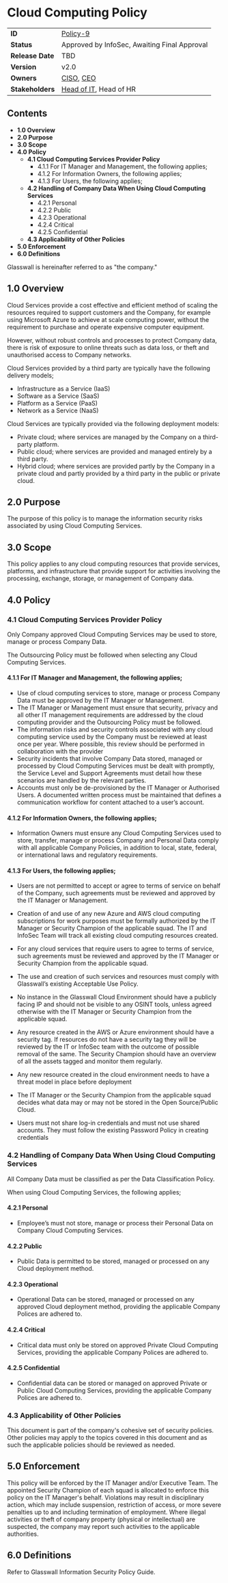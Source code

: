 ﻿# Cloud Computing Policy

|                  |            | 
|------------------|------------|
| **ID**           | [Policy-9](https://glasswall.atlassian.net/browse/POLICY-18) |
| **Status**       |Approved by InfoSec, Awaiting Final Approval        |
| **Release Date** | TBD        |
| **Version**      | v2.0       |
| **Owners**       | [CISO](https://glasswall.atlassian.net/browse/ROLE-38), [CEO](https://glasswall.atlassian.net/browse/ROLE-37)       |
| **Stakeholders** | [Head of IT](https://glasswall.atlassian.net/browse/ROLE-43), Head of HR|

## Contents

- **1.0 Overview**
- **2.0 Purpose**
- **3.0 Scope** 
- **4.0 Policy**
  - **4.1 Cloud Computing Services Provider Policy**
    - 4.1.1 For IT Manager and Management, the following applies;
    - 4.1.2 For Information Owners, the following applies;
    - 4.1.3 For Users, the following applies;
  - **4.2 Handling of Company Data When Using Cloud Computing Services**
    - 4.2.1 Personal
    - 4.2.2 Public
    - 4.2.3 Operational
    - 4.2.4 Critical
    - 4.2.5 Confidential
  - **4.3 Applicability of Other Policies**
- **5.0 Enforcement**
- **6.0 Definitions**
  
Glasswall is hereinafter referred to as "the company." 

## 1.0 Overview

Cloud Services provide a cost effective and efficient method of scaling the resources required to support customers and the Company, for example using Microsoft Azure to achieve at scale computing power, without the requirement to purchase and operate expensive computer equipment.

However, without robust controls and processes to protect Company data, there is risk of exposure to online threats such as data loss, or theft and unauthorised access to Company networks.

Cloud Services provided by a third party are typically have the following delivery models;
- Infrastructure as a Service	(IaaS)
- Software as a Service	        (SaaS)
- Platform as a Service	        (PaaS)
- Network as a Service	        (NaaS)

Cloud Services are typically provided via the following deployment models:
- Private cloud; where services are managed by the Company on a third-party platform.
- Public cloud; where services are provided and managed entirely by a third party.
- Hybrid cloud; where services are provided partly by the Company in a private cloud and partly provided by a third party in the public or private cloud.

## 2.0 Purpose 

The purpose of this policy is to manage the information security risks associated by using Cloud Computing Services.

## 3.0 Scope 

This policy applies to any cloud computing resources that provide services, platforms, and infrastructure that provide support for activities involving the processing, exchange, storage, or management of Company data. 

## 4.0 Policy 

### 4.1 Cloud Computing Services Provider Policy

Only Company approved Cloud Computing Services may be used to store, manage or process Company Data.

The Outsourcing Policy must be followed when selecting any Cloud Computing Services.

#### 4.1.1 For IT Manager and Management, the following applies;

- Use of cloud computing services to store, manage or process Company Data must be approved by the IT Manager or Management.
- The IT Manager or Management must ensure that security, privacy and all other IT management requirements are addressed by the cloud computing provider and the Outsourcing Policy must be followed.
- The information risks and security controls associated with any cloud computing service used by the Company must be reviewed at least once per year.  Where possible, this review should be performed in collaboration with the provider
- Security incidents that involve Company Data stored, managed or processed by Cloud Computing Services must be dealt with promptly, the Service Level and Support Agreements must detail how these scenarios are handled by the relevant parties.
- Accounts must only be de-provisioned by the IT Manager or Authorised Users.  A documented written process must be maintained that defines a communication workflow for content attached to a user’s account. 

#### 4.1.2 For Information Owners, the following applies;

- Information Owners must ensure any Cloud Computing Services used to store, transfer, manage or process Company and Personal Data comply with all applicable Company Policies, in addition to local, state, federal, or international laws and regulatory requirements.

#### 4.1.3 For Users, the following applies;

- Users are not permitted to accept or agree to terms of service on behalf of the Company, such agreements must be reviewed and approved   by the IT Manager or Management.

- Creation of and use of any new Azure and AWS cloud computing subscriptions
 for work purposes must be formally authorized by the IT Manager or Security Champion of the applicable squad. The IT and InfoSec Team
 will track all existing cloud computing resources created.

- For any cloud services that require users to agree to terms of service, such
  agreements must be reviewed and approved by the IT Manager or Security Champion from the applicable squad.

- The use and creation of such services and resources must comply with
  Glasswall’s existing Acceptable Use Policy.

- No instance in the Glasswall Cloud Environment should have a publicly facing IP
  and should not be visible to any OSINT tools, unless agreed otherwise with the
  IT Manager or Security Champion from the applicable squad.
  
- Any resource created in the AWS or Azure environment should have a security tag. If resources do not have a security tag they will be   reviewed by the IT or InfoSec team with the outcome of possible removal of the same. The Security Champion should have an overview of   all the assets tagged and monitor them regularly. 

- Any new resource created in the cloud environment needs to have a threat model in place before deployment
  
- The IT Manager or the Security Champion from the applicable squad decides what data may or may not be stored in the Open Source/Public Cloud.
  
- Users must not share log-in credentials and must not use shared accounts. They
  must follow the existing Password Policy in creating credentials


### 4.2 Handling of Company Data When Using Cloud Computing Services 

All Company Data must be classified as per the Data Classification Policy.

When using Cloud Computing Services, the following applies;

#### 4.2.1 Personal

- Employee’s must not store, manage or process their Personal Data on Company Cloud Computing Services. 

#### 4.2.2 Public 

- Public Data is permitted to be stored, managed or processed on any Cloud deployment method.

#### 4.2.3 Operational

- Operational Data can be stored, managed or processed on any approved Cloud deployment method, providing the applicable Company Polices are adhered to.

#### 4.2.4 Critical 

- Critical data must only be stored on approved Private Cloud Computing Services, providing the applicable Company Polices are adhered to.

#### 4.2.5 Confidential

- Confidential data can be stored or managed on approved Private or Public Cloud Computing Services, providing the applicable Company Polices are adhered to.

### 4.3 Applicability of Other Policies 

This document is part of the company's cohesive set of security policies.  Other policies may apply to the topics covered in this document and as such the applicable policies should be reviewed as needed.

## 5.0 Enforcement 

This policy will be enforced by the IT Manager and/or Executive Team. The appointed Security Champion of each squad is allocated to enforce this policy on the IT Manager's behalf. Violations may result in disciplinary action, which may include suspension, restriction of access, or more severe penalties up to and including termination of employment. Where illegal activities or theft of company property (physical or intellectual) are suspected, the company may report such activities to the applicable authorities.

## 6.0 Definitions 

Refer to Glasswall Information Security Policy Guide.

